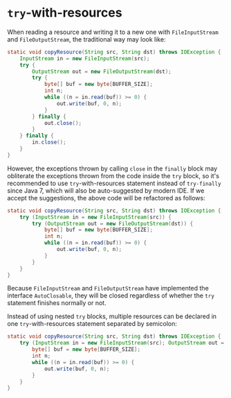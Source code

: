 # `try`-with-resources

When reading a resource and writing it to a new one with `FileInputStream` and `FileOutputStream`, the traditional way may look like:

```java
static void copyResource(String src, String dst) throws IOException {
    InputStream in = new FileInputStream(src);
    try {
        OutputStream out = new FileOutputStream(dst);
        try {
            byte[] buf = new byte[BUFFER_SIZE];
            int n;
            while ((n = in.read(buf)) >= 0) {
                out.write(buf, 0, n);
            }
        } finally {
            out.close();
        }
    } finally {
        in.close();
    }
}
```

However, the exceptions thrown by calling `close` in the `finally` block may obliterate the exceptions thrown from the code inside the `try` block, so it's recommended to use `try`-with-resources statement instead of `try-finally` since Java 7, which will also be auto-suggested by modern IDE. If we accept the suggestions, the above code will be refactored as follows:

```java
static void copyResource(String src, String dst) throws IOException {
    try (InputStream in = new FileInputStream(src)) {
        try (OutputStream out = new FileOutputStream(dst)) {
            byte[] buf = new byte[BUFFER_SIZE];
            int n;
            while ((n = in.read(buf)) >= 0) {
                out.write(buf, 0, n);
            }
        }
    }
}
```

Because `FileInputStream` and `FileOutputStream` have implemented the interface `AutoClosable`, they will be closed regardless of whether the `try` statement finishes normally or not.

Instead of using nested `try` blocks, multiple resources can be declared in one `try`-with-resources statement separated by semicolon:

```java
static void copyResource(String src, String dst) throws IOException {
    try (InputStream in = new FileInputStream(src); OutputStream out = new FileOutputStream(dst)) {
        byte[] buf = new byte[BUFFER_SIZE];
        int n;
        while ((n = in.read(buf)) >= 0) {
            out.write(buf, 0, n);
        }
    }
}
```
